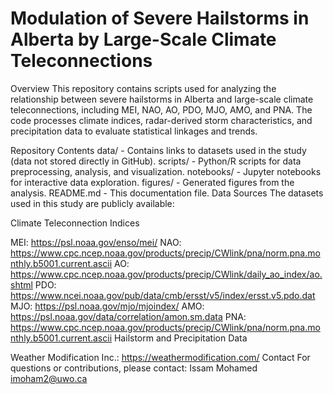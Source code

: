 # Modulation of Severe Hailstorms in Alberta by Large-Scale Climate Teleconnections

Overview
This repository contains scripts used for analyzing the relationship between severe hailstorms in Alberta and large-scale climate teleconnections, including MEI, NAO, AO, PDO, MJO, AMO, and PNA. The code processes climate indices, radar-derived storm characteristics, and precipitation data to evaluate statistical linkages and trends.

Repository Contents
data/ - Contains links to datasets used in the study (data not stored directly in GitHub).
scripts/ - Python/R scripts for data preprocessing, analysis, and visualization.
notebooks/ - Jupyter notebooks for interactive data exploration.
figures/ - Generated figures from the analysis.
README.md - This documentation file.
Data Sources
The datasets used in this study are publicly available:

Climate Teleconnection Indices

MEI: https://psl.noaa.gov/enso/mei/
NAO: https://www.cpc.ncep.noaa.gov/products/precip/CWlink/pna/norm.pna.monthly.b5001.current.ascii
AO: https://www.cpc.ncep.noaa.gov/products/precip/CWlink/daily_ao_index/ao.shtml
PDO: https://www.ncei.noaa.gov/pub/data/cmb/ersst/v5/index/ersst.v5.pdo.dat
MJO: https://psl.noaa.gov/mjo/mjoindex/
AMO: https://psl.noaa.gov/data/correlation/amon.sm.data
PNA: https://www.cpc.ncep.noaa.gov/products/precip/CWlink/pna/norm.pna.monthly.b5001.current.ascii
Hailstorm and Precipitation Data

Weather Modification Inc.: https://weathermodification.com/
Contact
For questions or contributions, please contact:
Issam Mohamed
imoham2@uwo.ca
